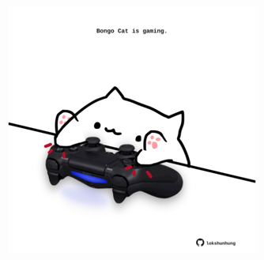 <!-- built at 15/04/2023, 18:00:48 UTC -->
<p align="center">
  <img width="500" height="500" src="./ReadmeImage.svg">
</p>

